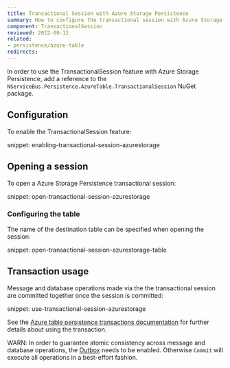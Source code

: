 ```yaml
---
title: Transactional Session with Azure Storage Persistence
summary: How to configure the transactional session with Azure Storage Persistence
component: TransactionalSession
reviewed: 2022-09-12
related:
- persistence/azure-table
redirects:
---
```


In order to use the TransactionalSession feature with Azure Storage Persistence, add a reference to the `NServiceBus.Persistence.AzureTable.TransactionalSession` NuGet package.

## Configuration

To enable the TransactionalSession feature:

snippet: enabling-transactional-session-azurestorage

## Opening a session

To open a Azure Storage Persistence transactional session:

snippet: open-transactional-session-azurestorage

### Configuring the table

The name of the destination table can be specified when opening the session:

snippet: open-transactional-session-azurestorage-table

## Transaction usage

Message and database operations made via the the transactional session are committed together once the session is committed:

snippet: use-transactional-session-azurestorage

See the [Azure table persistence transactions documentation](/persistence/azure-table/transactions.md#sharing-the-transaction) for further details about using the transaction.

WARN: In order to guarantee atomic consistency across message and database operations, the [Outbox](/nservicebus/outbox) needs to be enabled. Otherwise `Commit` will execute all operations in a best-effort fashion.